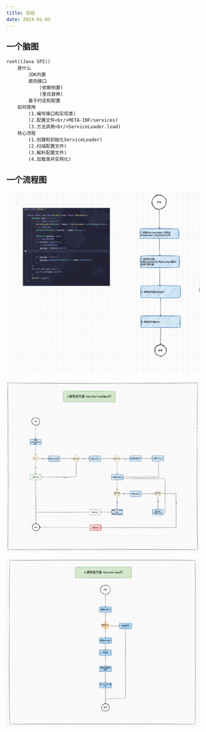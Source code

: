 ```yaml
---
title: 总结
date: 2024-02-03
---
```

## 一个脑图

```mindmap
root((Java SPI))
    是什么
        JDK内置
        面向接口
            )依赖倒置(
            )里氏替换(
        基于约定和配置
    如何使用
        (1.编写接口和实现类)
        (2.配置文件<br/>META-INF/services)
        (3.方法调用<br/>ServiceLoader.load)
    核心流程
        (1.创建和初始化ServiceLoader)
        (2.扫描配置文件)
        (3.解析配置文件)
        (4.加载类并实例化)
```

## 一个流程图

![Alt text](image/summary-code.png)

![Alt text](image/summary-step3.png)

![1706972230904](image/总结/1706972230904.png)
